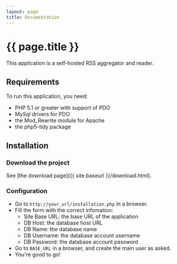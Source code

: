```yaml
---
layout: page
title: Documentation
---
```


# {{ page.title }}

This application is a self-hosted RSS aggregator and reader.

## Requirements

To run this application, you need:

* PHP 5.1 or greater with support of PDO
* MySql drivers for PDO
* the Mod_Rewrite module for Apache
* the php5-tidy package

## Installation

### Download the project

See [the download page]({{ site.baseurl }}/download.html).

### Configuration

* Go to `http://your_url/installation.php` in a browser.
* Fill the form with the correct infomation:
	* Site Base URL: the base URL of the application
	* DB Host: the database host URL
	* DB Name: the database name
	* DB Username: the database account username
	* DB Password: the database account password	
* Go to `BASE_URL` in a browser, and create the main user as asked.
* You're good to go!
